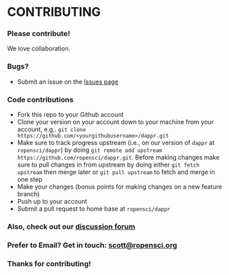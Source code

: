 # CONTRIBUTING #

### Please contribute!

We love collaboration.

### Bugs?

* Submit an issue on the [Issues page](https://github.com/ropensci/dappr/issues)

### Code contributions

* Fork this repo to your Github account
* Clone your version on your account down to your machine from your account, e.g,. `git clone https://github.com/<yourgithubusername>/dappr.git`
* Make sure to track progress upstream (i.e., on our version of `dappr` at `ropensci/dappr`) by doing `git remote add upstream https://github.com/ropensci/dappr.git`. Before making changes make sure to pull changes in from upstream by doing either `git fetch upstream` then merge later or `git pull upstream` to fetch and merge in one step
* Make your changes (bonus points for making changes on a new feature branch)
* Push up to your account
* Submit a pull request to home base at `ropensci/dappr`

### Also, check out our [discussion forum](https://discuss.ropensci.org)

### Prefer to Email? Get in touch: [scott@ropensci.org](mailto:scott@ropensci.org)

### Thanks for contributing!
